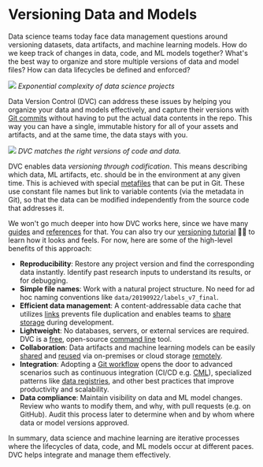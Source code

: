 # Versioning Data and Models

Data science teams today face data management questions around versioning
datasets, data artifacts, and machine learning models. How do we keep track of
changes in data, code, and ML models together? What's the best way to organize
and store multiple versions of data and model files? How can data lifecycles be
defined and enforced?

![](/img/data-ver-complex.png) _Exponential complexity of data science projects_

Data Version Control (DVC) can address these issues by helping you organize your
data and models effectively, and capture their versions with
[Git commits](<(https://git-scm.com/book/en/v2/Git-Basics-Recording-Changes-to-the-Repository)>)
without having to put the actual data contents in the repo. This way you can
have a single, immutable history for all of your assets and artifacts, and at
the same time, the data stays with you.

![](/img/project-versions.png) _DVC matches the right versions of code and
data._

DVC enables data _versioning through codification_. This means describing which
data, ML artifacts, etc. should be in the environment at any given time. This is
achieved with special [metafiles](/doc/user-guide/dvc-files-and-directories)
that can be put in Git. These use constant file names but link to variable
contents (via the metadata in Git), so that the data can be modified
independently from the source code that addresses it.

We won't go much deeper into how DVC works here, since we have many
[guides](/doc/user-guide) and [references](/doc/command-reference) for that. You
can also try our
[versioning tutorial](/doc/use-cases/versioning-data-and-model-files/tutorial)
👩‍💻 to learn how it looks and feels. For now, here are some of the high-level
benefits of this approach:

- **Reproducibility**: Restore any project version and find the corresponding
  data instantly. Identify past research inputs to understand its results, or
  for debugging.
- **Simple file names**: Work with a natural project structure. No need for ad
  hoc naming conventions like `data/20190922/labels_v7_final`.
- **Efficient data management**: A content-addressable data <abbr>cache</abbr>
  that utilizes
  [links](/doc/user-guide/large-dataset-optimization#file-link-types-for-the-dvc-cache)
  prevents file duplication and enables teams to
  [share storage](/doc/use-cases/shared-development-server) during development.
- **Lightweight**: No databases, servers, or external services are required. DVC
  is a [free](https://github.com/iterative/dvc/blob/master/LICENSE), open-source
  [command line](/doc/command-reference) tool.
- **Collaboration**: Data artifacts and machine learning models can be easily
  [shared](/doc/use-cases/sharing-data-and-model-files) and
  [reused](/doc/start/data-access) via on-premises or cloud storage
  [remotely](/doc/command-reference/remote).
- **Integration**: Adopting a
  [Git workflow](https://about.gitlab.com/topics/version-control/what-is-git-workflow/)
  opens the door to advanced scenarios such as continuous integration (CI/CD
  e.g. [CML](https://cml.dev/)), specialized patterns like
  [data registries](/doc/use-cases/data-registries), and other best practices
  that improve productivity and scalability.
- **Data compliance**: Maintain visibility on data and ML model changes. Review
  who wants to modify them, and why, with pull requests (e.g. on GitHub). Audit
  this process later to determine when and by whom where data or model versions
  approved.

In summary, data science and machine learning are iterative processes where the
lifecycles of data, code, and ML models occur at different paces. DVC helps
integrate and manage them effectively.
